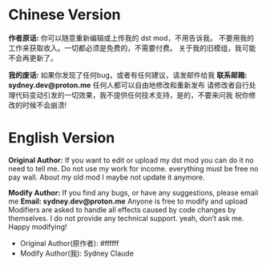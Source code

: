 # Chinese Version
**作者原话:**
    你可以随意重新编辑或上传我的 dst mod，不用告诉我。
    不要用我的工作来获取收入。一切都必须是免费的，不需要付费。
    关于我的旧模组，我可能不会再更新了。

**我的废话:**
    如果你发现了任何bug，或者有任何建议，请发邮件给我
    __联系邮箱: sydney.dev@proton.me__
    任何人都可以自由地修改和重新发布
    请修改者自行处理代码变动引发的一切效果，我不提供任何技术支持，是的，不要来问我
    祝你修改的时候不会崩溃!

# English Version
**Original Author:**
    If you want to edit or upload my dst mod you can do it no need to tell me.
    Do not use my work for income. everything must be free no pay wall.
    About my old mod I maybe not update it anymore.

**Modify Author:**
    If you find any bugs, or have any suggestions, please email me
    __Email: sydney.dev@proton.me__
    Anyone is free to modify and upload
    Modifiers are asked to handle all effects caused by code changes by themselves. I do not provide any technical support. yeah, don’t ask me.
    Happy modifying!

* Original Author(原作者): #ffffff
* Modify Author(我): Sydney Claude

